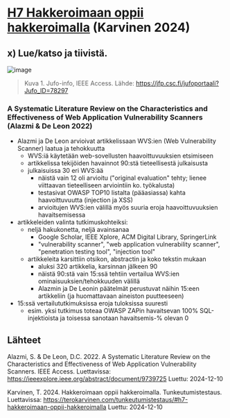 # [H7 Hakkeroimaan oppii hakkeroimalla](https://terokarvinen.com/tunkeutumistestaus/#h7-hakkeroimaan-oppii-hakkeroimalla) (Karvinen 2024)

## x) Lue/katso ja tiivistä.

![image](https://github.com/user-attachments/assets/5ad65f7f-3ed2-4be2-b299-912c1090c92f)
> Kuva 1. Jufo-info, IEEE Access. Lähde: https://jfp.csc.fi/jufoportaali?Jufo_ID=78297

### A Systematic Literature Review on the Characteristics and Effectiveness of Web Application Vulnerability Scanners (Alazmi & De Leon 2022)

- Alazmi ja De Leon arvioivat artikkelissaan WVS:ien (Web Vulnerability Scanner) laatua ja tehokkuutta
  - WVS:iä käytetään web-sovellusten haavoittuvuuksien etsimiseen
  - artikkelissa tekijöiden havainnot 90:stä tieteellisestä julkaisusta
  - julkaisuissa 30 eri WVS:ää
    - näistä vain 12 oli arvioitu ("original evaluation" tehty; lienee viittaavan tieteelliseen arviointiin ko. työkalusta)
    - testasivat OWASP TOP10 listalta (pääasiassa) kahta haavoittuvuutta (injection ja XSS)
    - arvioitujen WVS:ien välillä myös suuria eroja haavoittuvuuksien havaitsemisessa
- artikkeleiden valinta tutkimuskohteiksi:
  - neljä hakukonetta, neljä avainsanaa
    - Google Scholar, IEEE Xplore, ACM Digital Library, SpringerLink
    - "vulnerability scanner", "web application vulnerability scanner", "penetration testing tool", "injection tool"
  - artikkeleita karsittiin otsikon, abstractin ja koko tekstin mukaan
    - aluksi 320 artikkelia, karsinnan jälkeen 90
    - näistä 90:stä vain 15:ssä tehtiin vertailua WVS:ien ominaisuuksien/tehokkuuden välillä
    - Alazmin ja De Leonin päätelmät perustuvat näihin 15:een artikkeliin (ja huomattavaan aineiston puutteeseen)
- 15:ssä vertailututkimuksissa eroja tuloksissa suuresti
  - esim. yksi tutkimus toteaa OWASP ZAPin havaitsevan 100% SQL-injektioista ja toisessa sanotaan havaitsemis-% olevan 0

## Lähteet

Alazmi, S. & De Leon, D.C. 2022. A Systematic Literature Review on the Characteristics and Effectiveness of Web Application Vulnerability Scanners. IEEE Access. Luettavissa: https://ieeexplore.ieee.org/abstract/document/9739725 Luettu: 2024-12-10

Karvinen, T. 2024. Hakkeroimaan oppii hakkeroimalla. Tunkeutumistestaus. Luettavissa: https://terokarvinen.com/tunkeutumistestaus/#h7-hakkeroimaan-oppii-hakkeroimalla Luettu: 2024-12-10
